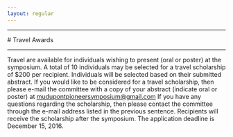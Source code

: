 ```yaml
---
layout: regular
---
```


<hr style="clear: both;" />
# Travel Awards 
<hr style="clear: both;" />

Travel are available for individuals wishing to present (oral or poster) at the symposium.
A total of 10 individuals may be selected for a travel scholarship of $200 per recipient.
Individuals will be selected based on their submitted abstract. If you would like to be considered for a travel scholarship, then please e-mail the committee with a copy of your abstract (indicate oral or poster) at mudupontpioneersymposium@gmail.com
If you have any questions regarding the scholarship, then please contact the committee through the e-mail address listed in the previous sentence.
Recipients will receive the scholarship after the symposium. The application deadline is December 15, 2016.
